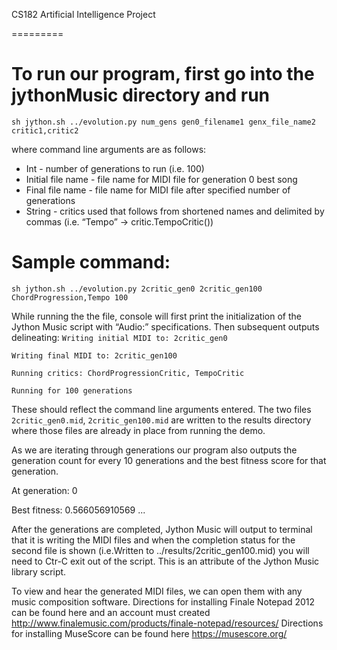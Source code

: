 CS182 Artificial Intelligence Project

=========

# To run our program, first go into the jythonMusic directory and run
`sh jython.sh ../evolution.py num_gens gen0_filename1 genx_file_name2 critic1,critic2`

where command line arguments are as follows:
- Int - number of generations to run (i.e. 100)
- Initial file name - file name for MIDI file for generation 0 best song
- Final file name - file name for MIDI file after specified number of generations
- String - critics used that follows from shortened names and delimited by commas (i.e. “Tempo” → critic.TempoCritic())


# Sample command:
`sh jython.sh ../evolution.py 2critic_gen0 2critic_gen100 ChordProgression,Tempo 100`

While running the the file, console will first print the initialization of the Jython Music script with “Audio:” specifications. Then subsequent outputs delineating:
`Writing initial MIDI to: 2critic_gen0`

`Writing final MIDI to: 2critic_gen100`

`Running critics: ChordProgressionCritic, TempoCritic`

`Running for 100 generations`

These should reflect the command line arguments entered.
The two files `2critic_gen0.mid`, `2critic_gen100.mid` are written to the results directory where those files are already in place from running the demo.

As we are iterating through generations our program also outputs the generation count for every 10 generations and the best fitness score for that generation.

At generation: 0

Best fitness: 0.566056910569
...


After the generations are completed, Jython Music will output to terminal that it is writing the MIDI files and when the completion status for the second file is shown
(i.e.Written to ../results/2critic_gen100.mid)
you will need to Ctr-C exit out of the script. This is an attribute of the Jython Music library script.

To view and hear the generated MIDI files, we can open them with any music composition software. Directions for installing Finale Notepad 2012 can be found here and an account must created
http://www.finalemusic.com/products/finale-notepad/resources/
Directions for installing MuseScore can be found here
https://musescore.org/
